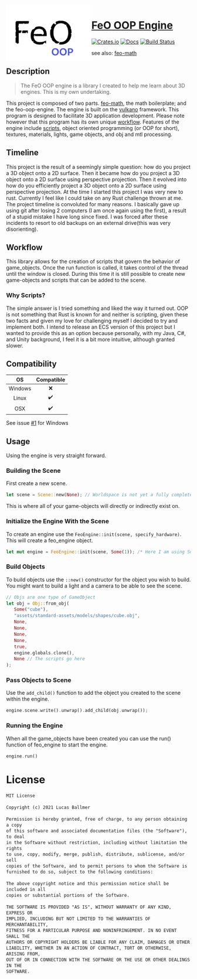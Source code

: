 <img align="left" alt="" src="./assets/standard-assets/textures/feo-oop-engine-logo.png" height="155" />

# [FeO OOP Engine](https://github.com/littleTitan/feo-oop-engine) <!-- (https://feo-oop-engine.rs) -->

[![Crates.io](https://img.shields.io/crates/v/feo-oop-engine.svg)](https://crates.io/crates/feo-oop-engine)
[![Docs](https://docs.rs/feo-oop-engine/badge.svg)](https://docs.rs/feo-oop-engine)
[![Build Status](https://github.com/littleTitan/feo-oop-engine/workflows/Rust/badge.svg)](https://github.com/littleTitan/feo-oop-engine/actions?query=workflow%3ARust)

see also: [feo-math](https://github.com/littleTitan/feo-math)

## Description

> The FeO OOP engine is a library I created to help me learn about 3D engines. This is my own undertaking.

This project is composed of two parts. [feo-math](https://github.com/littleTitan/feo-math), the math boilerplate; and the feo-oop-engine. The engine is built on the [vulkano](https://vulkano.rs) framework. This program is designed to facilitate 3D application development. Please note however that this program has its own unique [workflow](##workflow). Features of the engine include [scripts](###scripts), object oriented programming (or OOP for short), textures, materials, lights, game objects, and obj and mtl processing.

## Timeline
This project is the result of a seemingly simple question: how do you project a 3D object onto a 2D surface. Then it became how do you project a 3D object onto a 2D surface using perspective projection. Then it evolved into how do you efficiently project a 3D object onto a 2D surface using perspective projection. At the time I started this project I was very new to rust. Currently I feel like I could take on any Rust challenge thrown at me. The project timeline is convoluted for many reasons. I basically gave up using git after losing 2 computers (I am once again using the first), a result of a stupid mistake I have long since fixed. I was forced after these incidents to resort to old backups on an external drive(this was very disorienting). 

## Workflow
This library allows for the creation of scripts that govern the behavior of game_objects. Once the run function is called, it takes control of the thread until the window is closed. During this time it is still possible to create new game-objects and scripts that can be added to the scene.

### Why Scripts?
The simple answer is I tried something and liked the way it turned out. OOP is not something that Rust is known for and neither is scripting, given these two facts and given my love for challenging myself I decided to try and implement both. I intend to release an ECS version of this project but I wanted to provide this as an option because personally, with my Java, C#, and Unity background, I feel it is a bit more intuitive, although granted slower.

## Compatibility

|  OS     | Compatible         |
| :-----: | :----------------: |
| Windows | :x:                |
| Linux   | :heavy_check_mark: |
| OSX     | :heavy_check_mark: |

See issue [#1](/../../issues/1) for Windows

## Usage
Using the engine is very straight forward.

### Building the Scene
First create a new scene.
```rust
let scene = Scene::new(None); // Worldspace is not yet a fully completed feature
```
This is where all of your game-objects will directly or indirectly exist on. 

### Initialize the Engine With the Scene
To create an engine use the `FeoEngine::init(scene, specify_hardware)`. This will create a feo_engine object.
```rust
let mut engine = FeoEngine::init(scene, Some(1)); /* Here I am using Some(1) to choose the first hardware that can support the engine. If you do not know what you want to use use None and you will be prompted with a list of the options. */
```

### Build Objects
To build objects use the `::new()` constructor for the object you wish to build. You might want to build a light and a camera to be able to see the scene.
```rust
// Objs are one type of GameObject
let obj = Obj::from_obj(
   Some("cube"), 
   "assets/standard-assets/models/shapes/cube.obj",
   None,
   None,
   None,
   None,
   true,
   engine.globals.clone(),
   None // The scripts go here
);
```

### Pass Objects to Scene
Use the `add_child()` function to add the object you created to the scene within the engine.
```rust
engine.scene.write().unwrap().add_child(obj.unwrap());
```

### Running the Engine
When all the game_objects have been created you can use the run() function of feo_engine to start the engine.
```rust
engine.run()
```

# License 
```LICENSE
MIT License

Copyright (c) 2021 Lucas Ballmer

Permission is hereby granted, free of charge, to any person obtaining a copy
of this software and associated documentation files (the "Software"), to deal
in the Software without restriction, including without limitation the rights
to use, copy, modify, merge, publish, distribute, sublicense, and/or sell
copies of the Software, and to permit persons to whom the Software is
furnished to do so, subject to the following conditions:

The above copyright notice and this permission notice shall be included in all
copies or substantial portions of the Software.

THE SOFTWARE IS PROVIDED "AS IS", WITHOUT WARRANTY OF ANY KIND, EXPRESS OR
IMPLIED, INCLUDING BUT NOT LIMITED TO THE WARRANTIES OF MERCHANTABILITY,
FITNESS FOR A PARTICULAR PURPOSE AND NONINFRINGEMENT. IN NO EVENT SHALL THE
AUTHORS OR COPYRIGHT HOLDERS BE LIABLE FOR ANY CLAIM, DAMAGES OR OTHER
LIABILITY, WHETHER IN AN ACTION OF CONTRACT, TORT OR OTHERWISE, ARISING FROM,
OUT OF OR IN CONNECTION WITH THE SOFTWARE OR THE USE OR OTHER DEALINGS IN THE
SOFTWARE.
```